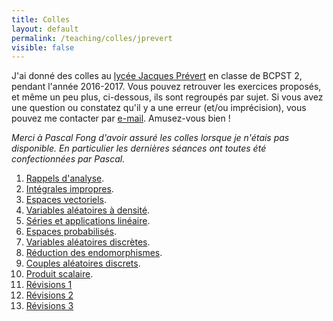 ```yaml
---
title: Colles
layout: default
permalink: /teaching/colles/jprevert
visible: false
---
```


J'ai donné des colles au [lycée Jacques
Prévert](http://bcpst.prevert.free.fr/) en classe de BCPST 2, pendant l'année
2016-2017. Vous pouvez
retrouver les exercices proposés, et même un peu plus, ci-dessous, ils sont
regroupés par sujet. Si vous avez une question ou
constatez qu'il y a une erreur (et/ou imprécision), vous pouvez me contacter par
[e-mail](mailto:{{site.email}}). Amusez-vous bien !

*Merci à Pascal Fong d'avoir assuré les colles lorsque je n'étais pas
disponible. En particulier les dernières séances ont toutes été confectionnées
par Pascal.*

1. [Rappels d'analyse](exoRappelsAnalyse.pdf).
2. [Intégrales impropres](exoIntImpropres.pdf).
3. [Espaces vectoriels](exoEspacesVectoriels.pdf).
4. [Variables aléatoires à densité](exoVariablesDensite.pdf).
5. [Séries et applications linéaire](exoSeriesAppliLin.pdf).
6. [Espaces probabilisés](exoEspacesProba.pdf).
7. [Variables aléatoires discrètes](exoVariablesDiscretes.pdf).
8. [Réduction des endomorphismes](exoReductionEndomorphismes.pdf).
9. [Couples aléatoires discrets](exoCoupleDiscret.pdf).
10. [Produit scalaire](exoProduitScalaire.pdf).
11. [Révisions 1](exoRev1.pdf)
12. [Révisions 2](exoRev2.pdf)
13. [Révisions 3](exoRev3.pdf)

